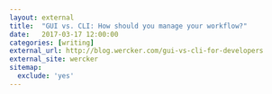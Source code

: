 ```yaml
---
layout: external
title:  "GUI vs. CLI: How should you manage your workflow?"
date:   2017-03-17 12:00:00
categories: [writing]
external_url: http://blog.wercker.com/gui-vs-cli-for-developers
external_site: wercker
sitemap:
  exclude: 'yes'
---
```

